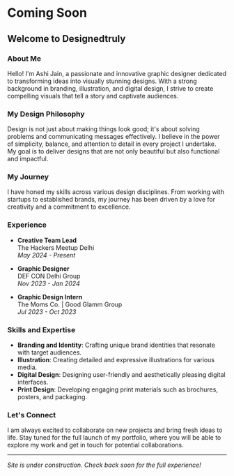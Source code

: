 # Coming Soon

## Welcome to Designedtruly

### About Me

Hello! I'm Ashi Jain, a passionate and innovative graphic designer dedicated to transforming ideas into visually stunning designs. With a strong background in branding, illustration, and digital design, I strive to create compelling visuals that tell a story and captivate audiences.

### My Design Philosophy

Design is not just about making things look good; it's about solving problems and communicating messages effectively. I believe in the power of simplicity, balance, and attention to detail in every project I undertake. My goal is to deliver designs that are not only beautiful but also functional and impactful.

### My Journey

I have honed my skills across various design disciplines. From working with startups to established brands, my journey has been driven by a love for creativity and a commitment to excellence.

### Experience

- **Creative Team Lead**  
  The Hackers Meetup Delhi  
  *May 2024 - Present*

- **Graphic Designer**  
  DEF CON Delhi Group  
  *Nov 2023 - Jan 2024*

- **Graphic Design Intern**  
  The Moms Co. | Good Glamm Group  
  *Jul 2023 - Oct 2023*

### Skills and Expertise

- **Branding and Identity**: Crafting unique brand identities that resonate with target audiences.
- **Illustration**: Creating detailed and expressive illustrations for various media.
- **Digital Design**: Designing user-friendly and aesthetically pleasing digital interfaces.
- **Print Design**: Developing engaging print materials such as brochures, posters, and packaging.

### Let's Connect

I am always excited to collaborate on new projects and bring fresh ideas to life. Stay tuned for the full launch of my portfolio, where you will be able to explore my work and get in touch for potential collaborations.

---

*Site is under construction. Check back soon for the full experience!*
